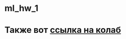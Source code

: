 # ml_hw_1

# Также вот [**ссылка на колаб**](https://colab.research.google.com/drive/1cY9owxYwGf19LptsvlTHread2KVby3m0?usp=sharing)
